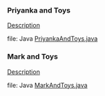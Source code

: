 ### Priyanka and Toys
[Description](https://www.hackerrank.com/challenges/priyanka-and-toys/problem)

file: Java [PriyankaAndToys.java](PriyankaAndToys.java)

### Mark and Toys
[Description](https://www.hackerrank.com/challenges/mark-and-toys/problem)

file: Java [MarkAndToys.java](MarkAndToys.java)
